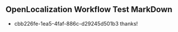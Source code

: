 ## OpenLocalization Workflow Test MarkDown
* cbb226fe-1ea5-4faf-886c-d29245d501b3 thanks!

<!--HONumber=Aug16_HO4-->


